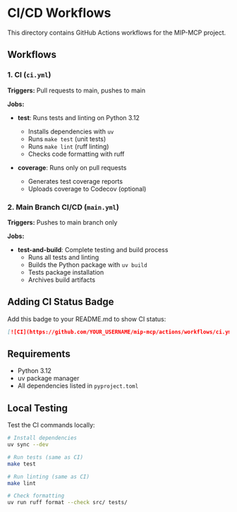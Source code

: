# CI/CD Workflows

This directory contains GitHub Actions workflows for the MIP-MCP project.

## Workflows

### 1. CI (`ci.yml`)
**Triggers:** Pull requests to main, pushes to main

**Jobs:**
- **test**: Runs tests and linting on Python 3.12
  - Installs dependencies with `uv`
  - Runs `make test` (unit tests)
  - Runs `make lint` (ruff linting)
  - Checks code formatting with ruff

- **coverage**: Runs only on pull requests
  - Generates test coverage reports
  - Uploads coverage to Codecov (optional)

### 2. Main Branch CI/CD (`main.yml`)
**Triggers:** Pushes to main branch only

**Jobs:**
- **test-and-build**: Complete testing and build process
  - Runs all tests and linting
  - Builds the Python package with `uv build`
  - Tests package installation
  - Archives build artifacts

## Adding CI Status Badge

Add this badge to your README.md to show CI status:

```markdown
[![CI](https://github.com/YOUR_USERNAME/mip-mcp/actions/workflows/ci.yml/badge.svg)](https://github.com/YOUR_USERNAME/mip-mcp/actions/workflows/ci.yml)
```

## Requirements

- Python 3.12
- uv package manager
- All dependencies listed in `pyproject.toml`

## Local Testing

Test the CI commands locally:

```bash
# Install dependencies
uv sync --dev

# Run tests (same as CI)
make test

# Run linting (same as CI)
make lint

# Check formatting
uv run ruff format --check src/ tests/
```
